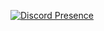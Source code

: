 [![Discord Presence](https://lanyard.cnrad.dev/api/350139259920842754
                            )](https://discord.com/users/350139259920842754)
